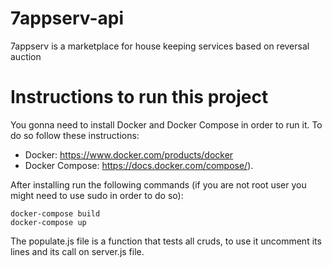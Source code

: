 # 7appserv-api
7appserv is a marketplace for house keeping services based on reversal auction

# Instructions to run this project

You gonna need to install Docker and Docker Compose in order to run it.
To do so follow these instructions:
  - Docker: https://www.docker.com/products/docker
  - Docker Compose: https://docs.docker.com/compose/).

After installing run the following commands (if you are not root user you might need to use sudo in order to do so):
  ```
  docker-compose build
  docker-compose up
  ```

The populate.js file is a function that tests all cruds, to use it uncomment its lines and its call on server.js file.
